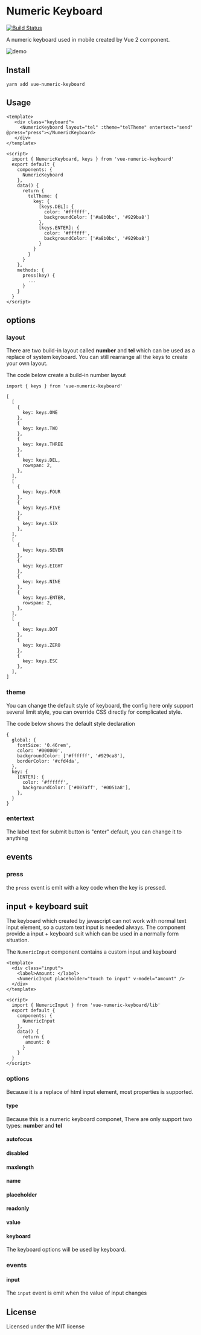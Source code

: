 # Numeric Keyboard

[![Build Status](https://travis-ci.org/viclm/vue-numeric-keyboard.svg?branch=master)](https://travis-ci.org/viclm/vue-numeric-keyboard)

A numeric keyboard used in mobile created by Vue 2 component.

![demo](https://cdn.pbrd.co/images/GO6SxIS.jpg)

## Install

```
yarn add vue-numeric-keyboard
```

## Usage

```
<template>
   <div class="keyboard">
     <NumericKeyboard layout="tel" :theme="telTheme" entertext="send" @press="press"></NumericKeyboard>
   </div>
</template>

<script>
  import { NumericKeyboard, keys } from 'vue-numeric-keyboard'
  export default {
    components: {
      NumericKeyboard
    },
    data() {
      return {
        telTheme: {
          key: {
            [keys.DEL]: {
              color: '#ffffff',
              backgroundColor: ['#a8b0bc', '#929ba8']
            },
            [keys.ENTER]: {
              color: '#ffffff',
              backgroundColor: ['#a8b0bc', '#929ba8']
            }
          }
        }
      }
    },
    methods: {
      press(key) {
        ...
      }
    }
  }
</script>
```

## options

### layout
There are two build-in layout called **number** and **tel** which can be used as a replace of system keyboard. You can still rearrange all the keys to create your own layout.

The code below create a build-in number layout

```
import { keys } from 'vue-numeric-keyboard'

[
  [
    {
      key: keys.ONE
    },
    {
      key: keys.TWO
    },
    {
      key: keys.THREE
    },
    {
      key: keys.DEL,
      rowspan: 2,
    },
  ],
  [
    {
      key: keys.FOUR
    },
    {
      key: keys.FIVE
    },
    {
      key: keys.SIX
    },
  ],
  [
    {
      key: keys.SEVEN
    },
    {
      key: keys.EIGHT
    },
    {
      key: keys.NINE
    },
    {
      key: keys.ENTER,
      rowspan: 2,
    },
  ],
  [
    {
      key: keys.DOT
    },
    {
      key: keys.ZERO
    },
    {
      key: keys.ESC
    },
  ],
]
```

### theme
You can change the default style of keyboard, the config here only support several limit style, you can override CSS directly for complicated style.

The code below shows the default style declaration

```
{
  global: {
    fontSize: '0.46rem',
    color: '#000000',
    backgroundColor: ['#ffffff', '#929ca8'],
    borderColor: '#cfd4da',
  },
  key: {
    [ENTER]: {
      color: '#ffffff',
      backgroundColor: ['#007aff', '#0051a8'],
    },
  }
}
```

### entertext
The label text for submit button is "enter" default, you can change it to anything

## events

### press
the `press` event is emit with a key code when the key is pressed.

## input + keyboard suit

The keyboard which created by javascript can not work with normal text input element, so a custom text input is needed always. The component provide a input + keyboard suit which can be used in a normally form situation.

The `NumericInput` component contains a custom input and keyboard

```
<template>
  <div class="input">
    <label>Amount: </label>
    <NumericInput placeholder="touch to input" v-model="amount" />
  </div>
</template>

<script>
  import { NumericInput } from 'vue-numeric-keyboard/lib'
  export default {
    components: {
      NumericInput
    },
    data() {
      return {
       amount: 0
      }
    }
  }
</script>

```

### options
Because  it is a replace of html input element, most properties is supported.

#### type
Because this is a numeric keyboard componet, There are only support two types: **number** and **tel** 

#### autofocus
#### disabled
#### maxlength
#### name
#### placeholder
#### readonly
#### value
#### keyboard
The keyboard options will be used by keyboard.

### events

#### input
The `input` event is emit when the value of input changes

## License

Licensed under the MIT license

